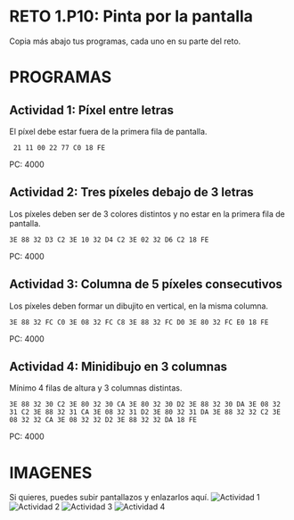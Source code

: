 # RETO 1.P10: Pinta por la pantalla
Copia más abajo tus programas, cada uno en su parte del reto.

# PROGRAMAS

## Actividad 1: Píxel entre letras
El píxel debe estar fuera de la primera fila de pantalla.
```
 21 11 00 22 77 C0 18 FE
```
PC: 4000

## Actividad 2: Tres píxeles debajo de 3 letras
Los píxeles deben ser de 3 colores distintos y no estar en la primera fila de pantalla.
```
3E 88 32 D3 C2 3E 10 32 D4 C2 3E 02 32 D6 C2 18 FE
```
PC: 4000

## Actividad 3: Columna de 5 píxeles consecutivos
Los píxeles deben formar un dibujito en vertical, en la misma columna.
```
3E 88 32 FC C0 3E 08 32 FC C8 3E 88 32 FC D0 3E 80 32 FC E0 18 FE
```
PC: 4000

## Actividad 4: Minidibujo en 3 columnas
Mínimo 4 filas de altura y 3 columnas distintas.
```
3E 88 32 30 C2 3E 80 32 30 CA 3E 80 32 30 D2 3E 88 32 30 DA 3E 08 32 31 C2 3E 88 32 31 CA 3E 08 32 31 D2 3E 80 32 31 DA 3E 88 32 32 C2 3E 08 32 32 CA 3E 08 32 32 D2 3E 88 32 32 DA 18 FE
```
PC: 4000

# IMAGENES
Si quieres, puedes subir pantallazos y enlazarlos aquí.
![Actividad 1](/tuimagen1.png)
![Actividad 2](/tuimagen2.png)
![Actividad 3](/tuimagen3.png)
![Actividad 4](/tuimagen4.png)

